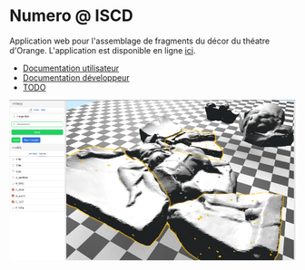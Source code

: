 # Numero @ ISCD

Application web pour l'assemblage de fragments du décor du théatre d'Orange. L'application est disponible en ligne [ici](https://loicnorgeot.github.io/numero/numero.html).

* [Documentation utilisateur](https://github.com/loicNorgeot/numero/blob/master/docs/user.md)
* [Documentation développeur](https://github.com/loicNorgeot/numero/blob/master/docs/dev.md)
* [TODO](https://github.com/loicNorgeot/numero/issues/1)

![screenshot](screenshot.png)
